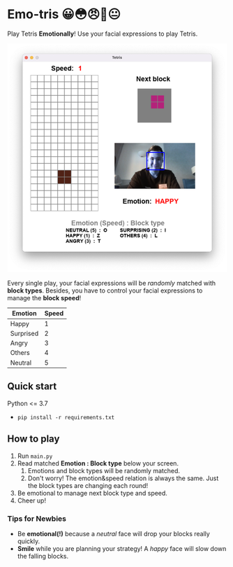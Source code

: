# Emo-tris 😀😳😠🤔😐
Play Tetris **Emotionally**! Use your facial expressions to play Tetris. 

![screenshot](screenshot.png)

Every single play, your facial expressions will be *randomly* matched with **block types**. Besides, you have to control your facial expressions to manage the **block speed**!

| Emotion   | Speed |
|-----------|-------|
| Happy     | 1     |
| Surprised | 2     |
| Angry     | 3     |
| Others    | 4     |
| Neutral   | 5     |

## Quick start

Python <= 3.7
- `pip install -r requirements.txt`

## How to play
1. Run `main.py`
2. Read matched **Emotion : Block type** below your screen.
   1. Emotions and block types will be randomly matched.
   2. Don't worry! The emotion&speed relation is always the same. Just the block types are changing each round!
3. Be emotional to manage next block type and speed.
4. Cheer up!

### Tips for Newbies
- Be **emotional(!)** because a *neutral* face will drop your blocks really quickly.
- **Smile** while you are planning your strategy! A *happy* face will slow down the falling blocks.
